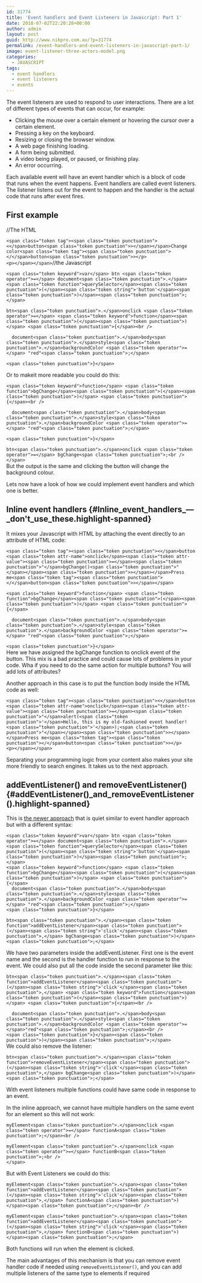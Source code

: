 ```yaml
---
id: 31774
title: 'Event handlers and Event Listeners in Javascript: Part 1'
date: 2018-07-02T22:20:28+00:00
author: admin
layout: post
guid: http://www.nikpro.com.au/?p=31774
permalink: /event-handlers-and-event-listeners-in-javascript-part-1/
image: event-listener-three-actors-model.png
categories:
  - JAVASCRIPT
tags:
  - event handlers
  - event listeners
  - events
---
```

The event listeners are used to respond to user interactions. There are a lot of different types of events that can occur, for example:

  * Clicking the mouse over a certain element or hovering the cursor over a certain element.
  * Pressing a key on the keyboard.
  * Resizing or closing the browser window.
  * A web page finishing loading.
  * A form being submitted.
  * A video being played, or paused, or finishing play.
  * An error occurring.

Each available event will have an event handler which is a block of code that runs when the event happens. Event handlers are called event listeners. The listener listens out for the event to happen and the handler is the actual code that runs after event fires. 

## First example

//The HTML

<p class="brush: html line-numbers  language-html">
  <code class=" language-html">&lt;span class="token tag">&lt;span class="token punctuation">&lt;&lt;/span>button&lt;span class="token punctuation">&gt;&lt;/span>&lt;/span>Change color&lt;span class="token tag">&lt;span class="token punctuation">&lt;/&lt;/span>button&lt;span class="token punctuation">&gt;&lt;/p>
&lt;p>&lt;/span>&lt;/span></code>//the Javascript
</p>

<pre class="brush: js line-numbers  language-js"><code class=" language-js">&lt;span class="token keyword">var&lt;/span> btn &lt;span class="token operator">=&lt;/span> document&lt;span class="token punctuation">.&lt;/span>&lt;span class="token function">querySelector&lt;/span>&lt;span class="token punctuation">(&lt;/span>&lt;span class="token string">'button'&lt;/span>&lt;span class="token punctuation">)&lt;/span>&lt;span class="token punctuation">;&lt;/span></code></pre>

<p class="brush: js line-numbers  language-js">
  <code class=" language-js">btn&lt;span class="token punctuation">.&lt;/span>onclick &lt;span class="token operator">=&lt;/span> &lt;span class="token keyword">function&lt;/span>&lt;span class="token punctuation">(&lt;/span>&lt;span class="token punctuation">)&lt;/span> &lt;span class="token punctuation">{&lt;/span>&lt;br />
</code>
</p>

<p class="brush: js line-numbers  language-js">
  <code class=" language-js">  document&lt;span class="token punctuation">.&lt;/span>body&lt;span class="token punctuation">.&lt;/span>style&lt;span class="token punctuation">.&lt;/span>backgroundColor &lt;span class="token operator">=&lt;/span> "red"&lt;span class="token punctuation">;&lt;/span> </code>
</p>

<p class="brush: js line-numbers  language-js">
  <code class=" language-js">&lt;span class="token punctuation">}&lt;/span></code>
</p>

Or to makeit more readable you could do this:

<p class="brush: js line-numbers  language-js">
  <code class=" language-js">&lt;span class="token keyword">function&lt;/span> &lt;span class="token function">bgChange&lt;/span>&lt;span class="token punctuation">(&lt;/span>&lt;span class="token punctuation">)&lt;/span> &lt;span class="token punctuation">{&lt;/span>&lt;br />
</code>
</p>

<p class="brush: js line-numbers  language-js">
  <code class=" language-js">  document&lt;span class="token punctuation">.&lt;/span>body&lt;span class="token punctuation">.&lt;/span>style&lt;span class="token punctuation">.&lt;/span>backgroundColor &lt;span class="token operator">=&lt;/span> "red"&lt;span class="token punctuation">;&lt;/span> </code>
</p>

<p class="brush: js line-numbers  language-js">
  <code class=" language-js">&lt;span class="token punctuation">}&lt;/span> </code>
</p>

<p class="brush: js line-numbers  language-js">
  <code class=" language-js">btn&lt;span class="token punctuation">.&lt;/span>onclick &lt;span class="token operator">=&lt;/span> bgChange&lt;span class="token punctuation">;&lt;br />
&lt;/span></code><br /> But the output is the same and clicking the button will change the background colour.
</p>

Lets now have a look of how we could implement event handlers and which one is better.

## <span class="highlight-span">Inline event handlers</span> {#Inline_event_handlers_—_don't_use_these.highlight-spanned}

It mixes your Javascript with HTML by attaching the event directly to an attribute of HTML code:

<pre class="brush: html line-numbers  language-html"><code class=" language-html">&lt;span class="token tag">&lt;span class="token punctuation">&lt;&lt;/span>button &lt;span class="token attr-name">onclick&lt;/span>&lt;span class="token attr-value">&lt;span class="token punctuation">=&lt;/span>&lt;span class="token punctuation">"&lt;/span>bgChange()&lt;span class="token punctuation">"&lt;/span>&lt;/span>&lt;span class="token punctuation">&gt;&lt;/span>&lt;/span>Press me&lt;span class="token tag">&lt;span class="token punctuation">&lt;/&lt;/span>button&lt;span class="token punctuation">&gt;&lt;/span>&lt;/span></code></pre>

<p class="brush: js line-numbers  language-js">
  <code class=" language-js">&lt;span class="token keyword">function&lt;/span> &lt;span class="token function">bgChange&lt;/span>&lt;span class="token punctuation">(&lt;/span>&lt;span class="token punctuation">)&lt;/span> &lt;span class="token punctuation">{&lt;/span></code>
</p>

<p class="brush: js line-numbers  language-js">
  <code class=" language-js">  document&lt;span class="token punctuation">.&lt;/span>body&lt;span class="token punctuation">.&lt;/span>style&lt;span class="token punctuation">.&lt;/span>backgroundColor &lt;span class="token operator">=&lt;/span> "red"&lt;span class="token punctuation">;&lt;/span> </code>
</p>

<p class="brush: js line-numbers  language-js">
  <code class=" language-js">&lt;span class="token punctuation">}&lt;/span></code><br /> Here we have assigned the bgChange function to onclick event of the button. This mix is a bad practice and could cause lots of problems in your code. Wha if you need to do the same action for multiple buttons? You will add lots of attributes?
</p>

Another approach in this case is to put the function body inside the HTML code as well:

<p class="brush: html line-numbers  language-html">
  <code class=" language-html">&lt;span class="token tag">&lt;span class="token punctuation">&lt;&lt;/span>button &lt;span class="token attr-name">onclick&lt;/span>&lt;span class="token attr-value">&lt;span class="token punctuation">=&lt;/span>&lt;span class="token punctuation">"&lt;/span>alert(&lt;span class="token punctuation">'&lt;/span>Hello, this is my old-fashioned event handler!&lt;span class="token punctuation">'&lt;/span>);&lt;span class="token punctuation">"&lt;/span>&lt;/span>&lt;span class="token punctuation">&gt;&lt;/span>&lt;/span>Press me&lt;span class="token tag">&lt;span class="token punctuation">&lt;/&lt;/span>button&lt;span class="token punctuation">&gt;&lt;/p>
&lt;p>&lt;/span>&lt;/span></code>
</p>

Separating your programming logic from your content also makes your site more friendly to search engines. It takes us to the next approach.

## <span class="highlight-span">addEventListener() and removeEventListener()</span> {#addEventListener()_and_removeEventListener().highlight-spanned}

This is [the newer approach](http://www.nikpro.com.au/what-is-spread-syntax-in-es6-and-how-to-use-it/) that is quiet similar to event handler approach but with a different syntax:

<pre class="brush: js line-numbers  language-js"><code class=" language-js">&lt;span class="token keyword">var&lt;/span> btn &lt;span class="token operator">=&lt;/span> document&lt;span class="token punctuation">.&lt;/span>&lt;span class="token function">querySelector&lt;/span>&lt;span class="token punctuation">(&lt;/span>&lt;span class="token string">'button'&lt;/span>&lt;span class="token punctuation">)&lt;/span>&lt;span class="token punctuation">;&lt;/span>
&lt;span class="token keyword">function&lt;/span> &lt;span class="token function">bgChange&lt;/span>&lt;span class="token punctuation">(&lt;/span>&lt;span class="token punctuation">)&lt;/span> &lt;span class="token punctuation">{&lt;/span>
  document&lt;span class="token punctuation">.&lt;/span>body&lt;span class="token punctuation">.&lt;/span>style&lt;span class="token punctuation">.&lt;/span>backgroundColor &lt;span class="token operator">=&lt;/span> "red"&lt;span class="token punctuation">;&lt;/span>
&lt;span class="token punctuation">}&lt;/span>   

btn&lt;span class="token punctuation">.&lt;/span>&lt;span class="token function">addEventListener&lt;/span>&lt;span class="token punctuation">(&lt;/span>&lt;span class="token string">'click'&lt;/span>&lt;span class="token punctuation">,&lt;/span> bgChange&lt;span class="token punctuation">)&lt;/span>&lt;span class="token punctuation">;&lt;/span></code></pre>

We have two parameters inside the addEventListener. First one is the event name and the second is the handler function to run in response to the event. We could also put all the code inside the second parameter like this:

<p class="brush: js line-numbers  language-js">
  <code class=" language-js">btn&lt;span class="token punctuation">.&lt;/span>&lt;span class="token function">addEventListener&lt;/span>&lt;span class="token punctuation">(&lt;/span>&lt;span class="token string">'click'&lt;/span>&lt;span class="token punctuation">,&lt;/span> &lt;span class="token keyword">function&lt;/span>&lt;span class="token punctuation">(&lt;/span>&lt;span class="token punctuation">)&lt;/span> &lt;span class="token punctuation">{&lt;/span>&lt;br />
</code>
</p>

<p class="brush: js line-numbers  language-js">
  <code class=" language-js">  document&lt;span class="token punctuation">.&lt;/span>body&lt;span class="token punctuation">.&lt;/span>style&lt;span class="token punctuation">.&lt;/span>backgroundColor &lt;span class="token operator">=&lt;/span>"red"&lt;span class="token punctuation">;&lt;/span>&lt;br />
&lt;span class="token punctuation">}&lt;/span>&lt;span class="token punctuation">)&lt;/span>&lt;span class="token punctuation">;&lt;/span></code><br /> We could also remove the listener:
</p>

<p class="brush: js line-numbers  language-js">
  <code class=" language-js">btn&lt;span class="token punctuation">.&lt;/span>&lt;span class="token function">removeEventListener&lt;/span>&lt;span class="token punctuation">(&lt;/span>&lt;span class="token string">'click'&lt;/span>&lt;span class="token punctuation">,&lt;/span> bgChange&lt;span class="token punctuation">)&lt;/span>&lt;span class="token punctuation">;&lt;/span></code>
</p>

With event listeners multiple functions could have same code in response to an event. 

In the inline approach, we cannot have multiple handlers on the same event for an element so this will not work:

<p class="brush: js line-numbers  language-js">
  <code class=" language-js">myElement&lt;span class="token punctuation">.&lt;/span>onclick &lt;span class="token operator">=&lt;/span> functionA&lt;span class="token punctuation">;&lt;/span>&lt;br />
</code>
</p>

<p class="brush: js line-numbers  language-js">
  <code class=" language-js">myElement&lt;span class="token punctuation">.&lt;/span>onclick &lt;span class="token operator">=&lt;/span> functionB&lt;span class="token punctuation">;&lt;br />
&lt;/span></code>
</p>

But with Event Listeners we could do this:

<p class="brush: js line-numbers  language-js">
  <code class=" language-js">myElement&lt;span class="token punctuation">.&lt;/span>&lt;span class="token function">addEventListener&lt;/span>&lt;span class="token punctuation">(&lt;/span>&lt;span class="token string">'click'&lt;/span>&lt;span class="token punctuation">,&lt;/span> functionA&lt;span class="token punctuation">)&lt;/span>&lt;span class="token punctuation">;&lt;/span>&lt;br />
</code>
</p>

<p class="brush: js line-numbers  language-js">
  <code class=" language-js">myElement&lt;span class="token punctuation">.&lt;/span>&lt;span class="token function">addEventListener&lt;/span>&lt;span class="token punctuation">(&lt;/span>&lt;span class="token string">'click'&lt;/span>&lt;span class="token punctuation">,&lt;/span> functionB&lt;span class="token punctuation">)&lt;/span>&lt;span class="token punctuation">;&lt;/span></code>
</p>

Both functions will run when the element is clicked.

The main advantages of this mechanism is that you can remove event handler code if needed using `removeEventListener()`, and you can add multiple listeners of the same type to elements if required